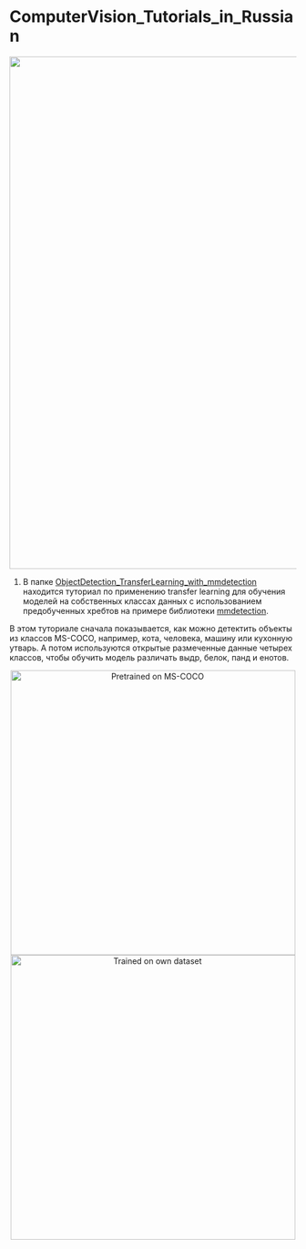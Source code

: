  # ComputerVision_Tutorials_in_Russian

<p align='center'>
  <img src='https://drive.google.com/uc?export=view&id=12fRN9LIkdzQChTXBfbCiePK6IGV0USRx' width='900'>
</p>

1. В папке [ObjectDetection_TransferLearning_with_mmdetection](ObjectDetection_TransferLearning_with_mmdetection/ 
'ObjectDetection_TransferLearning_with_mmdetection')
находится туториал по применению
transfer learning для обучения моделей на собственных классах данных с использованием предобученных хребтов 
на примере библиотеки [mmdetection](https://github.com/open-mmlab/mmdetection "mmdetection"). 

В этом туториале сначала показывается, как можно детектить объекты из классов MS-COCO, например, кота, человека, машину или кухонную утварь.
А потом используются открытые размеченные данные четырех классов, чтобы обучить модель различать выдр, белок, панд и енотов.

<p align='center'>
  <img src='https://drive.google.com/uc?export=view&id=1VlpZDdcOMclmrSTT9Lms79lva5mvSD0-' height='500'
  alt='Pretrained on MS-COCO'>
  <img src='https://drive.google.com/uc?export=view&id=1omu5KC9-ZEduvbcgfJZk8ArrdeWrkdMW' 
  alt='Trained on own dataset' height='500'>
</p>
